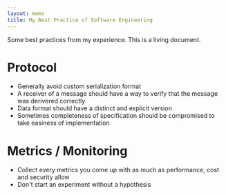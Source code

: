 ```yaml
---
layout: memo
title: My Best Practice of Software Engineering
---
```


Some best practices from my experience. This is a living document.

# Protocol
- Generally avoid custom serialization format
- A receiver of a message should have a way to verify that the message was derivered correctly
- Data format should have a distinct and explicit version
- Sometimes completeness of specification should be compromised to take easiness of implementation

# Metrics / Monitoring
- Collect every metrics you come up with as much as performance, cost and security allow
- Don't start an experiment without a hypothesis
